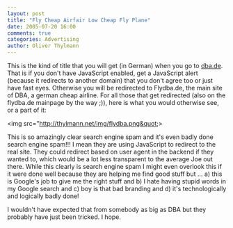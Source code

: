 ```yaml
---
layout: post
title: "Fly Cheap Airfair Low Cheap Fly Plane"
date: 2005-07-20 16:00
comments: true
categories: Advertising
author: Oliver Thylmann
---
```



This is the kind of title that you will get (in German) when you go to [dba.de](http://www.dba.de/). That is if you don't have JavaScript enabled, get a JavaScript alert (because it redirects to another domain) that you don't agree too or just have fast eyes. Otherwise you will be redirected to Flydba.de, the main site of DBA, a german cheap airline. For all those that get redirected (also on the flydba.de mainpage by the way ;)), here is what you would otherwise see, or a part of it:

&lt;img src=&quot;http://thylmann.net/img/flydba.png&quot;&gt;

This is so amazingly clear search engine spam and it's even badly done search engine spam!!! I mean they are using JavaScript to redirect to the real site. They could redirect based on user agent in the backend if they wanted to, which would be a lot less transparent to the average Joe out there. While this clearly is search engine spam I might even overlook this if it were done well because they are helping me find good stuff but ... a) this is Google's job to give me the right stuff and b) I hate having stupid words in my Google search and c) boy is that bad branding and d) it's technologically and logically badly done!

I wouldn't have expected that from somebody as big as DBA but they probably have just been tricked. I hope.


